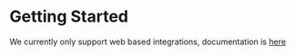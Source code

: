 # Getting Started

We currently only support web based integrations, documentation is [here](/guide/web-sdk/installing-sdk.html)
